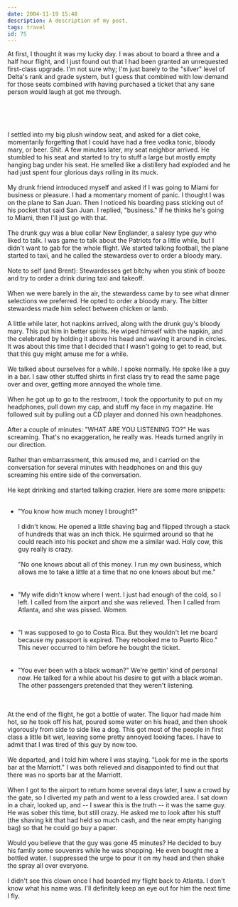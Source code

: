 ```yaml
---
date: 2004-11-19 15:48
description: A description of my post.
tags: travel
id: 75
---
```

At first, I thought it was my lucky day.  I was about to board a three and a half hour flight, and I just found out that I had been granted an unrequested first-class upgrade.  I'm not sure why; I'm just barely to the "silver" level of Delta's rank and grade system, but I guess that combined with low demand for those seats combined with having purchased a ticket that any sane person would laugh at got me through.<br />

<!--more--><br /><br /><br />
I settled into my big plush window seat, and asked for a diet coke, momentarily forgetting that I could have had a free vodka tonic, bloody mary, or beer.  Shit.  A few minutes later, my seat neighbor arrived.  He stumbled to his seat and started to try to stuff a large but mostly empty hanging bag under his seat.  He smelled like a distillery had exploded and he had just spent four glorious days rolling in its muck.<br />
<br />
My drunk friend introduced myself and asked if I was going to Miami for business or pleasure.  I had a momentary moment of panic.  I thought I was on the plane to San Juan.  Then I noticed his boarding pass sticking out of his pocket that said San Juan.  I replied, "business."  If he thinks he's going to Miami, then I'll just go with that.<br />
<br />
The drunk guy was a blue collar New Englander, a salesy type guy who liked to talk.  I was game to talk about the Patriots for a little while, but I didn't want to gab for the whole flight.  We started talking football, the plane started to taxi, and he called the stewardess over to order a bloody mary.<br />
<br />
Note to self (and Brent):  Stewardesses get bitchy when you stink of booze and try to order a drink during taxi and takeoff.<br />
<br />
When we were barely in the air, the stewardess came by to see what dinner selections we preferred.  He opted to order a bloody mary.  The bitter stewardess made him select between chicken or lamb.<br />
<br />
A little while later, hot napkins arrived, along with the drunk guy's bloody mary.  This put him in better spirits.  He wiped himself with the napkin, and the celebrated by holding it above his head and waving it around in circles.  It was about this time that I decided that I wasn't going to get to read, but that this guy might amuse me for a while.<br />
<br />
We talked about ourselves for a while.  I spoke normally.  He spoke like a guy in a bar.  I saw other stuffed shirts in first class try to read the same page over and over, getting more annoyed the whole time.<br />
<br />
When he got up to go to the restroom, I took the opportunity to put on my headphones, pull down my cap, and stuff my face in my magazine.  He followed suit by pulling out a CD player and donned his own headphones.<br />
<br />
After a couple of minutes:  "WHAT ARE YOU LISTENING TO?"  He was screaming.  That's no exaggeration, he really was.  Heads turned angrily in our direction.  <br />
<br />
Rather than embarrassment, this amused me, and I carried on the conversation for several minutes with headphones on and this guy screaming his entire side of the conversation.<br />
<br />
He kept drinking and started talking crazier.  Here are some more snippets:<br />
<br />
<ul><li>"You know how much money I brought?"  <br />
<br />
I didn't know.  He opened a little shaving bag and flipped through a stack of hundreds that was an inch thick.  He squirmed around so that he could reach into his pocket and show me a similar wad.  Holy cow, this guy really is crazy.<br />
<br />
"No one knows about all of this money.  I run my own business, which allows me to take a little at a time that no one knows about but me."</li><br />
<br />
<li>"My wife didn't know where I went.  I just had enough of the cold, so I left.  I called from the airport and she was relieved.  Then I called from Atlanta, and she was pissed.  Women.</li><br />
<br />
<li>"I was supposed to go to Costa Rica. But they wouldn't let me board because my passport is expired.  They rebooked me to Puerto Rico."  This never occurred to him before he bought the ticket.</li><br />
<br />
<li>"You ever been with a black woman?"  We're gettin' kind of personal now.  He talked for a while about his desire to get with a black woman.  The other passengers pretended that they weren't listening.</li></ul><br />
<br />
At the end of the flight, he got a bottle of water.  The liquor had made him hot, so he took off his hat, poured some water on his head, and then shook vigorously from side to side like a dog.  This got most of the people in first class a little bit wet, leaving some pretty annoyed looking faces.  I have to admit that I was tired of this guy by now too.<br />
<br />
We departed, and I told him where I was staying.  "Look for me in the sports bar at the Marriott."  I was both relieved and disappointed to find out that there was no sports bar at the Marriott.<br />
<br />
When I got to the airport to return home several days later, I saw a crowd by the gate, so I diverted my path and went to a less crowded area.  I sat down in a chair, looked up, and -- I swear this is the truth -- it was the same guy.  He was sober this time, but still crazy.  He asked me to look after his stuff (the shaving kit that had held so much cash, and the near empty hanging bag) so that he could go buy a paper.<br />
<br />
Would you believe that the guy was gone 45 minutes?  He decided to buy his family some souvenirs while he was shopping.  He even bought me a bottled water.  I suppressed the urge to pour it on my head and then shake the spray all over everyone.<br />
<br />
I didn't see this clown once I had boarded my flight back to Atlanta.  I don't know what his name was.  I'll definitely keep an eye out for him the next time I fly.<br />
<br />

